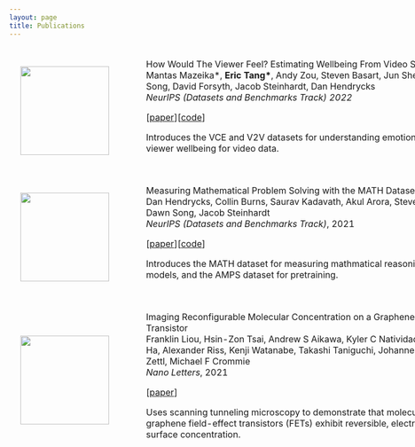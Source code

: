 ```yaml
---
layout: page
title: Publications
---
```

<div class="grid">
  <div class="col-1-2" style="width:180%; font-size: 17px;">
    <table style="width:100%;border:0px;border-spacing:0px;border-collapse:separate;margin-right:auto;margin-left:auto;">
        <tbody>
        <tr>
            <td style="padding:20px;width:25%;vertical-align:middle">
            <div class="one">
                <img src='../images/v2v.png' width="160">
            </div>
            </td>
            <td style="padding:20px;width:75%;vertical-align:middle">
                <papertitle>How Would The Viewer Feel? Estimating Wellbeing From Video Scenarios</papertitle>
            <br>
            Mantas Mazeika*,
            <strong>Eric Tang*</strong>,
            Andy Zou,
            Steven Basart,
            Jun Shern Chen,
            Dawn Song,
            David Forsyth,
            Jacob Steinhardt,
            Dan Hendrycks
            <br>
            <em>NeurIPS (Datasets and Benchmarks Track) 2022</em>
            <br>
            <p>[<a href="https://openreview.net/forum?id=jbdp9m7nr0R">paper</a>][<a href="https://github.com/hendrycks/emodiversity">code</a>]</p>
            <p></p>
            <p>
                Introduces the VCE and V2V datasets for understanding emotional response and viewer wellbeing for video data.
            </p>
            </td>
        </tr> 
        <tr>
            <td style="padding:20px;width:25%;vertical-align:middle">
            <div class="one">
                <img src='../images/math.png' width="160">
            </div>
            </td>
            <td style="padding:20px;width:75%;vertical-align:middle">
                <papertitle>Measuring Mathematical Problem Solving with the MATH Dataset</papertitle>
            <br>
            Dan Hendrycks,
            Collin Burns,
            Saurav Kadavath,
            Akul Arora,
            Steven Basart,
            <strong>Eric Tang</strong>,
            Dawn Song,
            Jacob Steinhardt
            <br>
            <em>NeurIPS (Datasets and Benchmarks Track)</em>, 2021
            <br>
            <p>[<a href="https://arxiv.org/pdf/2103.03874.pdf">paper</a>][<a href="https://github.com/hendrycks/math">code</a>]</p>
            <p></p>
            <p>
                Introduces the MATH dataset for measuring mathmatical reasoning in large language models, and the AMPS dataset for pretraining.
            </p>
            </td>
        </tr> 
        <tr>
            <td style="padding:20px;width:25%;vertical-align:middle">
            <div class="one">
                <img src='../images/tunable.gif' width="160">
            </div>
            </td>
            <td style="padding:20px;width:75%;vertical-align:middle">
                <papertitle>Imaging Reconfigurable Molecular Concentration on a Graphene Field-Effect Transistor</papertitle>
            <br>
            Franklin Liou, Hsin-Zon Tsai, Andrew S Aikawa, Kyler C Natividad,
            <strong>Eric Tang</strong>,
            Ethan Ha, Alexander Riss, Kenji Watanabe, Takashi Taniguchi, Johannes Lischner, Alex Zettl, Michael F Crommie
            <br>
            <em>Nano Letters</em>, 2021
            <br>
            <p>[<a href="https://pubs.acs.org/doi/full/10.1021/acs.nanolett.1c03039">paper</a>]</p>
            <p></p>
            <p>
                Uses scanning tunneling microscopy to demonstrate that molecules deposited onto graphene field-effect transistors (FETs) exhibit reversible, electrically tunable surface concentration.
            </p>
            </td>
        </tr> 
        </tbody>
    </table>
  </div>
</div>
